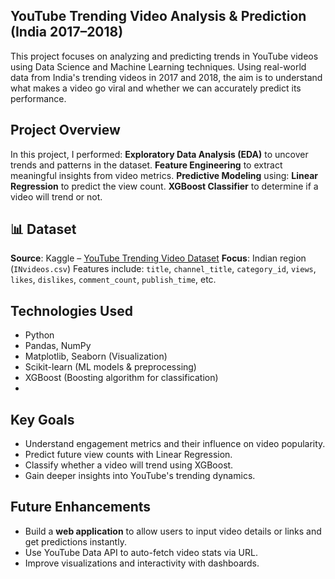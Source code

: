 ## YouTube Trending Video Analysis & Prediction (India 2017–2018)

This project focuses on analyzing and predicting trends in YouTube videos using Data Science and Machine Learning techniques. Using real-world data from India's trending videos in 2017 and 2018, the aim is to understand what makes a video go viral and whether we can accurately predict its performance.

## Project Overview

In this project, I performed:
**Exploratory Data Analysis (EDA)** to uncover trends and patterns in the dataset.
**Feature Engineering** to extract meaningful insights from video metrics.
**Predictive Modeling** using:
**Linear Regression** to predict the view count.
**XGBoost Classifier** to determine if a video will trend or not.


## 📊 Dataset

**Source**: Kaggle – [YouTube Trending Video Dataset](https://www.kaggle.com/datasets/datasnaek/youtube-new)
**Focus**: Indian region (`INvideos.csv`)
Features include: `title`, `channel_title`, `category_id`, `views`, `likes`, `dislikes`, `comment_count`, `publish_time`, etc.


## Technologies Used

- Python
- Pandas, NumPy
- Matplotlib, Seaborn (Visualization)
- Scikit-learn (ML models & preprocessing)
- XGBoost (Boosting algorithm for classification)
- 

## Key Goals

- Understand engagement metrics and their influence on video popularity.
- Predict future view counts with Linear Regression.
- Classify whether a video will trend using XGBoost.
- Gain deeper insights into YouTube's trending dynamics.
  

## Future Enhancements

- Build a **web application** to allow users to input video details or links and get predictions instantly.
-  Use YouTube Data API to auto-fetch video stats via URL.
- Improve visualizations and interactivity with dashboards.
